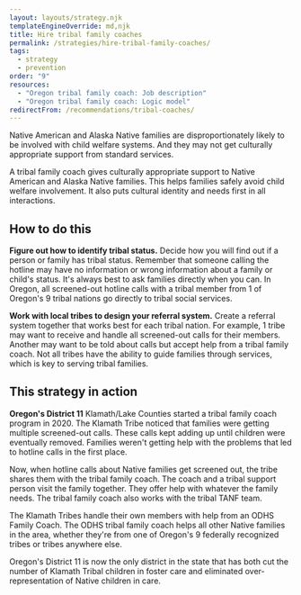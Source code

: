 ```yaml
---
layout: layouts/strategy.njk
templateEngineOverride: md,njk
title: Hire tribal family coaches
permalink: /strategies/hire-tribal-family-coaches/
tags:
  - strategy
  - prevention
order: "9"
resources:
  - "Oregon tribal family coach: Job description"
  - "Oregon tribal family coach: Logic model"
redirectFrom: /recommendations/tribal-coaches/
---
```

Native American and Alaska Native families are disproportionately likely to be involved with child welfare systems. And they may not get culturally appropriate support from standard services.

A tribal family coach gives culturally appropriate support to Native American and Alaska Native families. This helps families safely avoid child welfare involvement. It also puts cultural identity and needs first in all interactions.

## How to do this

**Figure out how to identify tribal status.** Decide how you will find out if a person or family has tribal status. Remember that someone calling the hotline may have no information or wrong information about a family or child's status. It's always best to ask families directly when you can. In Oregon, all screened-out hotline calls with a tribal member from 1 of Oregon's 9 tribal nations go directly to tribal social services.

**Work with local tribes to design your referral system.** Create a referral system together that works best for each tribal nation. For example, 1 tribe may want to receive and handle all screened-out calls for their members. Another may want to be told about calls but accept help from a tribal family coach. Not all tribes have the ability to guide families through services, which is key to serving tribal families.

## This strategy in action

**Oregon's District 11** Klamath/Lake Counties started a tribal family coach program in 2020. The Klamath Tribe noticed that families were getting multiple screened-out calls. These calls kept adding up until children were eventually removed. Families weren't getting help with the problems that led to hotline calls in the first place.

Now, when hotline calls about Native families get screened out, the tribe shares them with the tribal family coach. The coach and a tribal support person visit the family together. They offer help with whatever the family needs. The tribal family coach also works with the tribal TANF team.

The Klamath Tribes handle their own members with help from an ODHS Family Coach. The ODHS tribal family coach helps all other Native families in the area, whether they're from one of Oregon's 9 federally recognized tribes or tribes anywhere else.

Oregon's District 11 is now the only district in the state that has both cut the number of Klamath Tribal children in foster care and eliminated over-representation of Native children in care.[](https://drive.google.com/file/d/1W8Q1M14JaWD0rOd37XmFD48QQ879ay0-/view?usp=drive_link)
